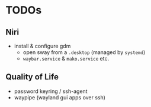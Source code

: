 # TODOs

## Niri
 * install & configure gdm
   - open sway from a `.desktop` (managed by `systemd`)
   - `waybar.service` & `mako.service` etc.


## Quality of Life
 * password keyring / ssh-agent
 * waypipe (wayland gui apps over ssh)
